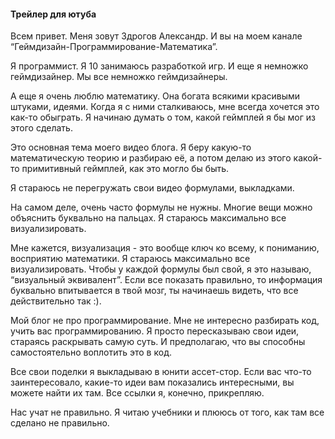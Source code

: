#### Трейлер для ютуба

Всем привет. Меня зовут Здрогов Александр. И вы на моем канале “Геймдизайн-Программирование-Математика”. 

Я программист. Я 10 занимаюсь разработкой игр. И еще я немножко геймдизайнер. Мы все немножко геймдизайнеры. 

А еще я очень люблю математику. Она богата всякими красивыми штуками, идеями. Когда я с ними сталкиваюсь, мне всегда хочется это как-то обыграть. Я начинаю думать о том, какой геймплей я бы мог из этого сделать. 

Это основная тема моего видео блога. Я беру какую-то математическую теорию и разбираю её, а потом делаю из этого какой-то примитивный геймплей, как это могло бы быть. 

Я стараюсь не перегружать свои видео формулами, выкладками. 

На самом деле, очень часто формулы не нужны. Многие вещи можно объяснить буквально на пальцах. Я стараюсь максимально все визуализировать. 

Мне кажется, визуализация - это вообще ключ ко всему, к пониманию, восприятию математики. Я стараюсь максимально все визуализировать. Чтобы у каждой формулы был свой, я это называю, “визуальный эквивалент”. Если все показать правильно, то информация буквально впитывается в твой мозг, ты начинаешь видеть, что все действительно так :).

Мой блог не про программирование. Мне не интересно разбирать код, учить вас программированию. Я просто пересказываю свои идеи, стараясь раскрывать самую суть. И предполагаю, что вы способны самостоятельно воплотить это в код. 

Все свои поделки я выкладываю в юнити ассет-стор. Если вас что-то заинтересовало, какие-то идеи вам показались интересными, вы можете найти их там. Все ссылки я, конечно, прикрепляю. 

Нас учат не правильно. Я читаю учебники и плююсь от того, как там все сделано не правильно.
